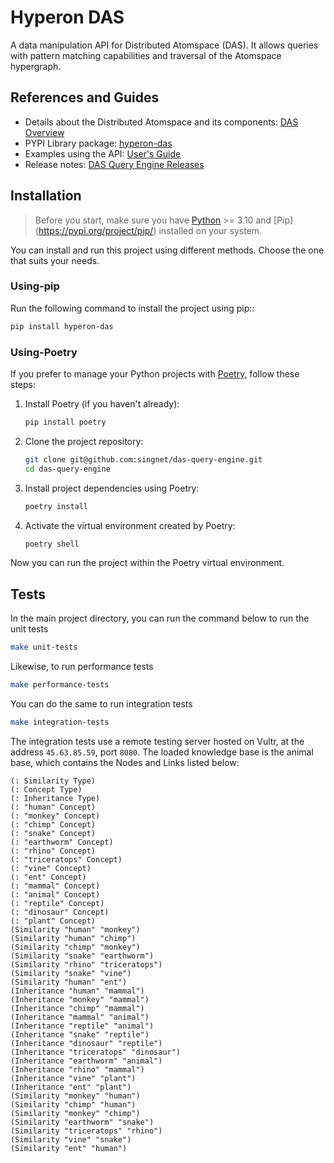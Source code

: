 # Hyperon DAS

A data manipulation API for Distributed Atomspace (DAS). It allows queries with pattern matching capabilities and traversal of the Atomspace hypergraph.

## References and Guides

- Details about the Distributed Atomspace and its components: [DAS Overview](https://singnet.github.io/das/das-overview)
- PYPI Library package: [hyperon-das](https://pypi.org/project/hyperon-das/)
- Examples using the API: [User's Guide](https://singnet.github.io/das/das-users-guide) 
- Release notes: [DAS Query Engine Releases](https://github.com/singnet/das-query-engine/releases)

## Installation

> Before you start, make sure you have [Python](https://www.python.org/) >= 3.10 and [Pip]
> (https://pypi.org/project/pip/) installed on your system.

You can install and run this project using different methods. Choose the one that suits your needs.

### Using-pip

Run the following command to install the project using pip:: 

```bash
pip install hyperon-das
```

### Using-Poetry

If you prefer to manage your Python projects with [Poetry](https://python-poetry.org/), follow these steps:

1.    
    Install Poetry (if you haven't already):
    
    ```bash
    pip install poetry
    ``` 
    
2.  Clone the project repository:
    
    ```bash
    git clone git@github.com:singnet/das-query-engine.git
    cd das-query-engine
    ``` 
    
3.  Install project dependencies using Poetry:
    
    ```bash
    poetry install
    ``` 
    
4.  Activate the virtual environment created by Poetry:
    
    ```bash
    poetry shell
    ``` 

Now you can run the project within the Poetry virtual environment.

## Tests

In the main project directory, you can run the command below to run the unit tests

```bash
make unit-tests
```

Likewise, to run performance tests

```bash
make performance-tests
```

You can do the same to run integration tests

```bash
make integration-tests
```

The integration tests use a remote testing server hosted on Vultr, at the address `45.63.85.59`, port `8080`. The loaded knowledge base is the animal base, which contains the Nodes and Links listed below:

```text
(: Similarity Type)
(: Concept Type)
(: Inheritance Type)
(: "human" Concept)
(: "monkey" Concept)
(: "chimp" Concept)
(: "snake" Concept)
(: "earthworm" Concept)
(: "rhino" Concept)
(: "triceratops" Concept)
(: "vine" Concept)
(: "ent" Concept)
(: "mammal" Concept)
(: "animal" Concept)
(: "reptile" Concept)
(: "dinosaur" Concept)
(: "plant" Concept)
(Similarity "human" "monkey")
(Similarity "human" "chimp")
(Similarity "chimp" "monkey")
(Similarity "snake" "earthworm")
(Similarity "rhino" "triceratops")
(Similarity "snake" "vine")
(Similarity "human" "ent")
(Inheritance "human" "mammal")
(Inheritance "monkey" "mammal")
(Inheritance "chimp" "mammal")
(Inheritance "mammal" "animal")
(Inheritance "reptile" "animal")
(Inheritance "snake" "reptile")
(Inheritance "dinosaur" "reptile")
(Inheritance "triceratops" "dinosaur")
(Inheritance "earthworm" "animal")
(Inheritance "rhino" "mammal")
(Inheritance "vine" "plant")
(Inheritance "ent" "plant")
(Similarity "monkey" "human")
(Similarity "chimp" "human")
(Similarity "monkey" "chimp")
(Similarity "earthworm" "snake")
(Similarity "triceratops" "rhino")
(Similarity "vine" "snake")
(Similarity "ent" "human")
```
